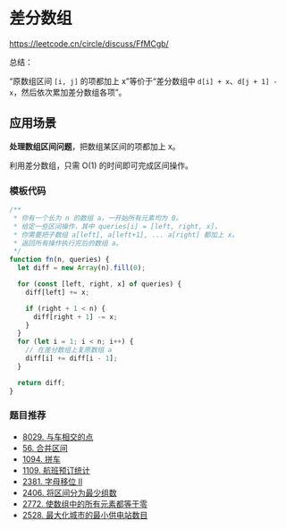 # 差分数组

https://leetcode.cn/circle/discuss/FfMCgb/

总结：

“原数组区间 `[i, j]` 的项都加上 x”等价于“差分数组中 `d[i] + x`、`d[j + 1] - x`，然后依次累加差分数组各项”。

## 应用场景

**处理数组区间问题**，把数组某区间的项都加上 x。

利用差分数组，只需 O(1) 的时间即可完成区间操作。

### 模板代码

```js
/**
 * 你有一个长为 n 的数组 a，一开始所有元素均为 0。
 * 给定一些区间操作，其中 queries[i] = [left, right, x]，
 * 你需要把子数组 a[left], a[left+1], ... a[right] 都加上 x。
 * 返回所有操作执行完后的数组 a。
 */
function fn(n, queries) {
  let diff = new Array(n).fill(0);

  for (const [left, right, x] of queries) {
    diff[left] += x;

    if (right + 1 < n) {
      diff[right + 1] -= x;
    }
  }
  for (let i = 1; i < n; i++) {
    // 在差分数组上复原数组 a
    diff[i] += diff[i - 1];
  }

  return diff;
}
```

### 题目推荐

- [8029. 与车相交的点](https://leetcode.cn/problems/points-that-intersect-with-cars/)
- [56. 合并区间](https://leetcode.cn/problems/merge-intervals/)
- [1094. 拼车](https://leetcode.cn/problems/car-pooling/)
- [1109. 航班预订统计](https://leetcode.cn/problems/corporate-flight-bookings/)
- [2381. 字母移位 II](https://leetcode.cn/problems/shifting-letters-ii/)
- [2406. 将区间分为最少组数](https://leetcode.cn/problems/divide-intervals-into-minimum-number-of-groups/)
- [2772. 使数组中的所有元素都等于零](https://leetcode.cn/problems/apply-operations-to-make-all-array-elements-equal-to-zero/)
- [2528. 最大化城市的最小供电站数目](https://leetcode.cn/problems/maximize-the-minimum-powered-city/)
